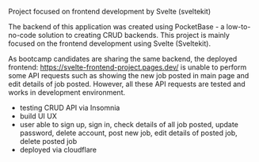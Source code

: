 Project focused on frontend development by Svelte (sveltekit)

The backend of this application was created using PocketBase - a low-to-no-code solution to creating CRUD backends. This project is mainly focused on the frontend development using Svelte (Sveltekit).

As bootcamp candidates are sharing the same backend, the deployed frontend: https://svelte-frontend-project.pages.dev/ is unable to perform some API requests such as showing the new job posted in main page and edit details of job posted. However, all these API requests are tested and works in development environment.

- testing CRUD API via Insomnia
- build UI UX
- user able to sign up, sign in, check details of all job posted, update password, delete account, post new job, edit details of posted job, delete posted job
- deployed via cloudflare

